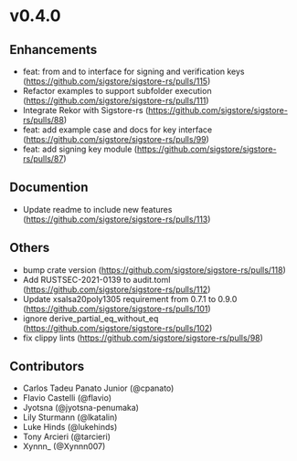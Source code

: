 # v0.4.0

## Enhancements

* feat: from and to interface for signing and verification keys (https://github.com/sigstore/sigstore-rs/pulls/115)
* Refactor examples to support subfolder execution (https://github.com/sigstore/sigstore-rs/pulls/111)
* Integrate Rekor with Sigstore-rs (https://github.com/sigstore/sigstore-rs/pulls/88)
* feat: add example case and docs for key interface (https://github.com/sigstore/sigstore-rs/pulls/99)
* feat: add signing key module (https://github.com/sigstore/sigstore-rs/pulls/87)

## Documention

* Update readme to include new features (https://github.com/sigstore/sigstore-rs/pulls/113)

## Others

* bump crate version (https://github.com/sigstore/sigstore-rs/pulls/118)
* Add RUSTSEC-2021-0139 to audit.toml (https://github.com/sigstore/sigstore-rs/pulls/112)
* Update xsalsa20poly1305 requirement from 0.7.1 to 0.9.0 (https://github.com/sigstore/sigstore-rs/pulls/101)
* ignore derive_partial_eq_without_eq (https://github.com/sigstore/sigstore-rs/pulls/102)
* fix clippy lints (https://github.com/sigstore/sigstore-rs/pulls/98)


## Contributors

* Carlos Tadeu Panato Junior (@cpanato)
* Flavio Castelli (@flavio)
* Jyotsna (@jyotsna-penumaka)
* Lily Sturmann (@lkatalin)
* Luke Hinds (@lukehinds)
* Tony Arcieri (@tarcieri)
* Xynnn_ (@Xynnn007)
